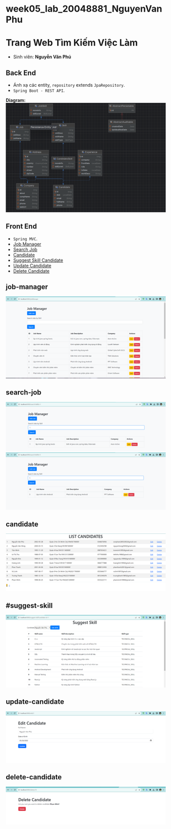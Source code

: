 # week05_lab_20048881_NguyenVanPhu
# Trang Web Tìm Kiếm Việc Làm
- Sinh viên: **Nguyễn Văn Phú**

## Back End
- Ánh xạ các entity, `repository` extends `JpaRepository`. <br>
- `Spring Boot - REST API`.  <br>


**Diagram:**
![img.png](img.png)
## Front End
- `Spring MVC`. <br>
- [Job Manager](#job-manager)
- [Search Job](#search-job)
- [Candidate](#candidate)
- [Suggest Skill Candidate](#suggest-skill)
- [Update Candidate](#update-candidate)
- [Delete Candidate](#delete-candidate)

## job-manager

![img_1.png](img_1.png)


## search-job
![img_2.png](img_2.png)
![img_3.png](img_3.png)

## candidate
![img_4.png](img_4.png)

## #suggest-skill
![img_7.png](img_7.png)

## update-candidate
![img_5.png](img_5.png)
## delete-candidate
![img_6.png](img_6.png)

